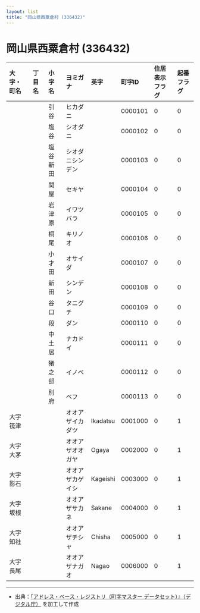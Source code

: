 ```yaml
---
layout: list
title: "岡山県西粟倉村 (336432)"
---
```


# 岡山県西粟倉村 (336432)

| 大字・町名 | 丁目名 | 小字名 | ヨミガナ | 英字 | 町字ID | 住居表示フラグ | 起番フラグ |
|:---|:---|:---|:---|:---|:---|:---|:---|
|  |  | 引谷 | ヒカダニ |  | 0000101 | 0 | 0 |
|  |  | 塩谷 | シオダニ |  | 0000102 | 0 | 0 |
|  |  | 塩谷新田 | シオダニシンデン |  | 0000103 | 0 | 0 |
|  |  | 関屋 | セキヤ |  | 0000104 | 0 | 0 |
|  |  | 岩津原 | イワツバラ |  | 0000105 | 0 | 0 |
|  |  | 桐尾 | キリノオ |  | 0000106 | 0 | 0 |
|  |  | 小才田 | オサイダ |  | 0000107 | 0 | 0 |
|  |  | 新田 | シンデン |  | 0000108 | 0 | 0 |
|  |  | 谷口 | タニグチ |  | 0000109 | 0 | 0 |
|  |  | 段 | ダン |  | 0000110 | 0 | 0 |
|  |  | 中土居 | ナカドイ |  | 0000111 | 0 | 0 |
|  |  | 猪之部 | イノベ |  | 0000112 | 0 | 0 |
|  |  | 別府 | ベフ |  | 0000113 | 0 | 0 |
| 大字筏津 |  |  | オオアザイカダツ | Ikadatsu | 0001000 | 0 | 1 |
| 大字大茅 |  |  | オオアザオオガヤ | Ogaya | 0002000 | 0 | 1 |
| 大字影石 |  |  | オオアザカゲイシ | Kageishi | 0003000 | 0 | 1 |
| 大字坂根 |  |  | オオアザサカネ | Sakane | 0004000 | 0 | 1 |
| 大字知社 |  |  | オオアザチシャ | Chisha | 0005000 | 0 | 1 |
| 大字長尾 |  |  | オオアザナガオ | Nagao | 0006000 | 0 | 1 |

---

- 出典：[「アドレス・ベース・レジストリ（町字マスター データセット）』（デジタル庁）](https://www.digital.go.jp/policies/base_registry_address/) を加工して作成